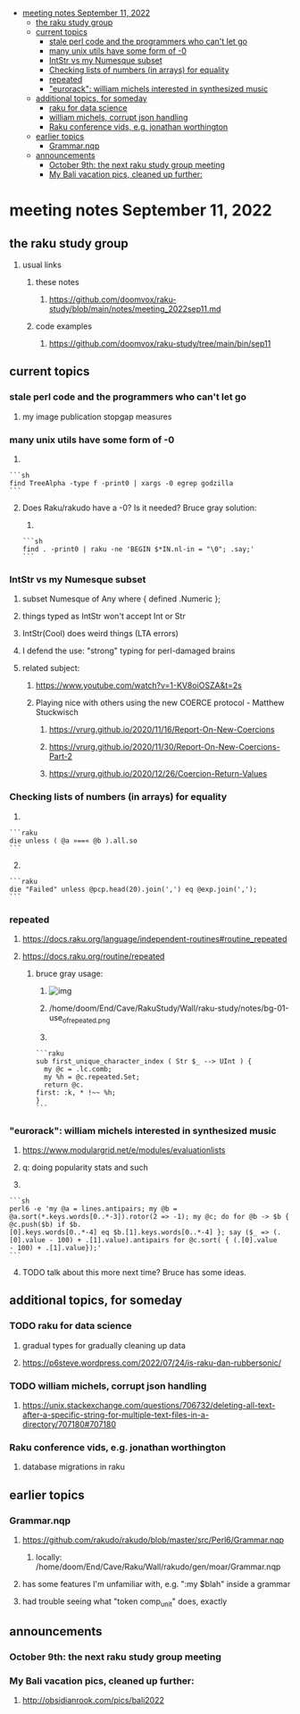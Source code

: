 - [meeting notes September 11, 2022](#orgcbd461c)
  - [the raku study group](#org3edefed)
  - [current topics](#orgbfad7c5)
    - [stale perl code and the programmers who can't let go](#orgec6e419)
    - [many unix utils have some form of -0](#orge4d3814)
    - [IntStr vs my Numesque subset](#org86cb0c2)
    - [Checking lists of numbers (in arrays) for equality](#orgaef1ec8)
    - [repeated](#org56eb462)
    - ["eurorack": william michels interested in synthesized music](#org2c56906)
  - [additional topics, for someday](#org0548c46)
    - [raku for data science](#org9771c6e)
    - [william michels, corrupt json handling](#org840a439)
    - [Raku conference vids, e.g. jonathan worthington](#org704e209)
  - [earlier topics](#orgeb65ef5)
    - [Grammar.nqp](#org13613e0)
  - [announcements](#orgeb32aab)
    - [October 9th: the next raku study group meeting](#org81073d8)
    - [My Bali vacation pics, cleaned up further:](#orga181efa)


<a id="orgcbd461c"></a>

# meeting notes September 11, 2022


<a id="org3edefed"></a>

## the raku study group

1.  usual links

    1.  these notes
    
        1.  <https://github.com/doomvox/raku-study/blob/main/notes/meeting_2022sep11.md>
    
    2.  code examples
    
        1.  <https://github.com/doomvox/raku-study/tree/main/bin/sep11>


<a id="orgbfad7c5"></a>

## current topics


<a id="orgec6e419"></a>

### stale perl code and the programmers who can't let go

1.  my image publication stopgap measures


<a id="orge4d3814"></a>

### many unix utils have some form of -0

1.  

    ```sh
    find TreeAlpha -type f -print0 | xargs -0 egrep godzilla
    ```

2.  Does Raku/rakudo have a -0? Is it needed? Bruce gray solution:

    1.  
    
        ```sh
        find . -print0 | raku -ne 'BEGIN $*IN.nl-in = "\0"; .say;'
        ```


<a id="org86cb0c2"></a>

### IntStr vs my Numesque subset

1.  subset Numesque of Any where { defined .Numeric };

2.  things typed as IntStr won't accept Int or Str

3.  IntStr(Cool) does weird things (LTA errors)

4.  I defend the use: "strong" typing for perl-damaged brains

5.  related subject:

    1.  <https://www.youtube.com/watch?v=1-KV8oiOSZA&t=2s>
    
    2.  Playing nice with others using the new COERCE protocol - Matthew Stuckwisch
    
        1.  <https://vrurg.github.io/2020/11/16/Report-On-New-Coercions>
        
        2.  <https://vrurg.github.io/2020/11/30/Report-On-New-Coercions-Part-2>
        
        3.  <https://vrurg.github.io/2020/12/26/Coercion-Return-Values>


<a id="orgaef1ec8"></a>

### Checking lists of numbers (in arrays) for equality

1.  

    ```raku
    die unless ( @a »==« @b ).all.so
    ```

2.  

    ```raku
    die "Failed" unless @pcp.head(20).join(',') eq @exp.join(',');
    ```


<a id="org56eb462"></a>

### repeated

1.  <https://docs.raku.org/language/independent-routines#routine_repeated>

2.  <https://docs.raku.org/routine/repeated>

    1.  bruce gray usage:
    
        1.  ![img](https://github.com/doomvox/raku-study/notes/bg-01-use_of_repeated.png)
        
        2.  /home/doom/End/Cave/RakuStudy/Wall/raku-study/notes/bg-01-use<sub>of</sub><sub>repeated.png</sub>
        
        3.  
        
            ```raku
            sub first_unique_character_index ( Str $_ --> UInt ) { 
              my @c = .lc.comb;
              my %h = @c.repeated.Set;
              return @c.
            first: :k, * !~~ %h;
            }
            ```


<a id="org2c56906"></a>

### "eurorack": william michels interested in synthesized music

1.  <https://www.modulargrid.net/e/modules/evaluationlists>

2.  q: doing popularity stats and such

3.  

    ```sh
    perl6 -e 'my @a = lines.antipairs; my @b = @a.sort(*.keys.words[0..*-3]).rotor(2 => -1); my @c; do for @b -> $b { @c.push($b) if $b.
    [0].keys.words[0..*-4] eq $b.[1].keys.words[0..*-4] }; say ($_ => (.[0].value - 100) + .[1].value).antipairs for @c.sort( { (.[0].value
    - 100) + .[1].value});'
    ```

4.  TODO talk about this more next time?  Bruce has some ideas.


<a id="org0548c46"></a>

## additional topics, for someday


<a id="org9771c6e"></a>

### TODO raku for data science

1.  gradual types for gradually cleaning up data

2.  <https://p6steve.wordpress.com/2022/07/24/is-raku-dan-rubbersonic/>


<a id="org840a439"></a>

### TODO william michels, corrupt json handling

1.  <https://unix.stackexchange.com/questions/706732/deleting-all-text-after-a-specific-string-for-multiple-text-files-in-a-directory/707180#707180>


<a id="org704e209"></a>

### Raku conference vids, e.g. jonathan worthington

1.  database migrations in raku


<a id="orgeb65ef5"></a>

## earlier topics


<a id="org13613e0"></a>

### Grammar.nqp

1.  <https://github.com/rakudo/rakudo/blob/master/src/Perl6/Grammar.nqp>

    1.  locally: /home/doom/End/Cave/Raku/Wall/rakudo/gen/moar/Grammar.nqp

2.  has some features I'm unfamiliar with, e.g. ":my $blah" inside a grammar

3.  had trouble seeing what "token comp<sub>unit</sub>" does, exactly


<a id="orgeb32aab"></a>

## announcements


<a id="org81073d8"></a>

### October 9th: the next raku study group meeting


<a id="orga181efa"></a>

### My Bali vacation pics, cleaned up further:

1.  <http://obsidianrook.com/pics/bali2022>
